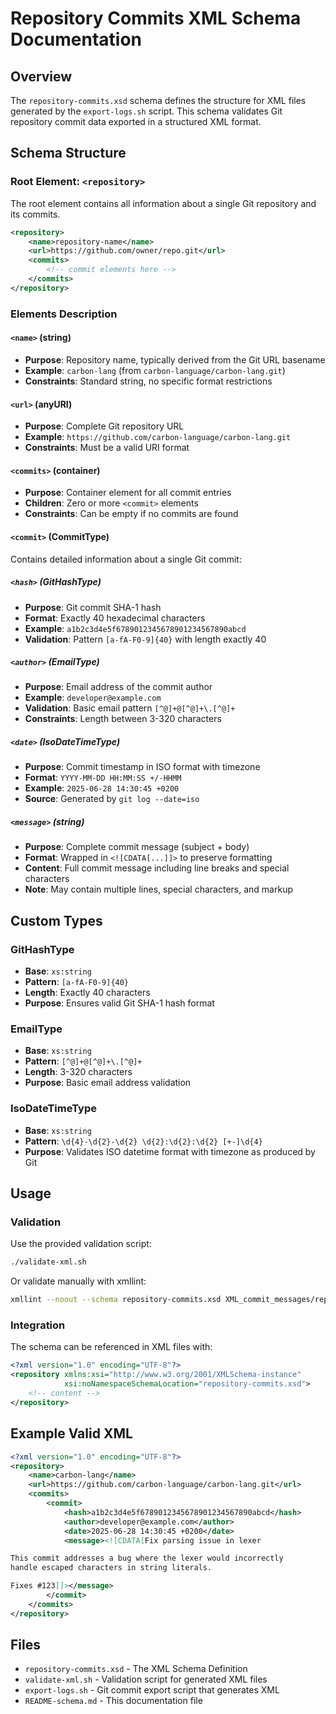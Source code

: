 # Repository Commits XML Schema Documentation

## Overview

The `repository-commits.xsd` schema defines the structure for XML files generated by the `export-logs.sh` script. This schema validates Git repository commit data exported in a structured XML format.

## Schema Structure

### Root Element: `<repository>`
The root element contains all information about a single Git repository and its commits.

```xml
<repository>
    <name>repository-name</name>
    <url>https://github.com/owner/repo.git</url>
    <commits>
        <!-- commit elements here -->
    </commits>
</repository>
```

### Elements Description

#### `<name>` (string)
- **Purpose**: Repository name, typically derived from the Git URL basename
- **Example**: `carbon-lang` (from `carbon-language/carbon-lang.git`)
- **Constraints**: Standard string, no specific format restrictions

#### `<url>` (anyURI)
- **Purpose**: Complete Git repository URL
- **Example**: `https://github.com/carbon-language/carbon-lang.git`
- **Constraints**: Must be a valid URI format

#### `<commits>` (container)
- **Purpose**: Container element for all commit entries
- **Children**: Zero or more `<commit>` elements
- **Constraints**: Can be empty if no commits are found

#### `<commit>` (CommitType)
Contains detailed information about a single Git commit:

##### `<hash>` (GitHashType)
- **Purpose**: Git commit SHA-1 hash
- **Format**: Exactly 40 hexadecimal characters
- **Example**: `a1b2c3d4e5f6789012345678901234567890abcd`
- **Validation**: Pattern `[a-fA-F0-9]{40}` with length exactly 40

##### `<author>` (EmailType)
- **Purpose**: Email address of the commit author
- **Example**: `developer@example.com`
- **Validation**: Basic email pattern `[^@]+@[^@]+\.[^@]+`
- **Constraints**: Length between 3-320 characters

##### `<date>` (IsoDateTimeType)
- **Purpose**: Commit timestamp in ISO format with timezone
- **Format**: `YYYY-MM-DD HH:MM:SS +/-HHMM`
- **Example**: `2025-06-28 14:30:45 +0200`
- **Source**: Generated by `git log --date=iso`

##### `<message>` (string)
- **Purpose**: Complete commit message (subject + body)
- **Format**: Wrapped in `<![CDATA[...]]>` to preserve formatting
- **Content**: Full commit message including line breaks and special characters
- **Note**: May contain multiple lines, special characters, and markup

## Custom Types

### GitHashType
- **Base**: `xs:string`
- **Pattern**: `[a-fA-F0-9]{40}`
- **Length**: Exactly 40 characters
- **Purpose**: Ensures valid Git SHA-1 hash format

### EmailType
- **Base**: `xs:string`
- **Pattern**: `[^@]+@[^@]+\.[^@]+`
- **Length**: 3-320 characters
- **Purpose**: Basic email address validation

### IsoDateTimeType
- **Base**: `xs:string`
- **Pattern**: `\d{4}-\d{2}-\d{2} \d{2}:\d{2}:\d{2} [+-]\d{4}`
- **Purpose**: Validates ISO datetime format with timezone as produced by Git

## Usage

### Validation
Use the provided validation script:
```bash
./validate-xml.sh
```

Or validate manually with xmllint:
```bash
xmllint --noout --schema repository-commits.xsd XML_commit_messages/repo_commits.xml
```

### Integration
The schema can be referenced in XML files with:
```xml
<?xml version="1.0" encoding="UTF-8"?>
<repository xmlns:xsi="http://www.w3.org/2001/XMLSchema-instance"
            xsi:noNamespaceSchemaLocation="repository-commits.xsd">
    <!-- content -->
</repository>
```

## Example Valid XML

```xml
<?xml version="1.0" encoding="UTF-8"?>
<repository>
    <name>carbon-lang</name>
    <url>https://github.com/carbon-language/carbon-lang.git</url>
    <commits>
        <commit>
            <hash>a1b2c3d4e5f6789012345678901234567890abcd</hash>
            <author>developer@example.com</author>
            <date>2025-06-28 14:30:45 +0200</date>
            <message><![CDATA[Fix parsing issue in lexer

This commit addresses a bug where the lexer would incorrectly
handle escaped characters in string literals.

Fixes #123]]></message>
        </commit>
    </commits>
</repository>
```

## Files

- `repository-commits.xsd` - The XML Schema Definition
- `validate-xml.sh` - Validation script for generated XML files
- `export-logs.sh` - Git commit export script that generates XML
- `README-schema.md` - This documentation file
